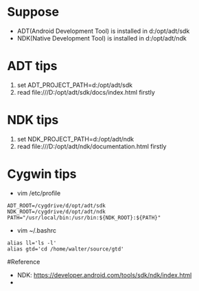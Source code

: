 
# Suppose
  * ADT(Android Development Tool) is installed in d:/opt/adt/sdk
  * NDK(Native Development Tool) is installed in d:/opt/adt/ndk
 
# ADT tips
1. set ADT_PROJECT_PATH=d:/opt/adt/sdk
2. read file:///D:/opt/adt/sdk/docs/index.html  firstly

# NDK tips
1. set NDK_PROJECT_PATH=d:/opt/adt/ndk
2. read file:///D:/opt/adt/ndk/documentation.html firstly

# Cygwin tips
  * vim /etc/profile 
  >  
	ADT_ROOT=/cygdrive/d/opt/adt/sdk
	NDK_ROOT=/cygdrive/d/opt/adt/ndk
	PATH="/usr/local/bin:/usr/bin:${NDK_ROOT}:${PATH}"

  * vim ~/.bashrc 
  >   
	alias ll='ls -l'
	alias gtd='cd /home/walter/source/gtd' 


#Reference

* NDK: https://developer.android.com/tools/sdk/ndk/index.html
* 